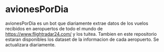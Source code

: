 # avionesPorDia
avionesPorDia es un bot que diariamente extrae datos de los vuelos recibidos en aeropuertos de todo el mundo de https://www.flightradar24.com/ y los tuitea. Tambien en este repositorio estaran disponibles los dataset de la informacion de cada aeropuerto. Se actualizara diariamente. 
